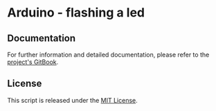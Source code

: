 # Arduino - flashing a led

## Documentation

For further information and detailed documentation, please refer to the [project's GitBook](https://docs.arduinodenis.com/github/resources-arduino/arduino-projects/project-1-arduino).

## License

This script is released under the [MIT License](LICENSE).
